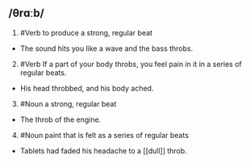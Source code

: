 ## /θrɑːb/  
1. #Verb 
to produce a strong, regular beat

- The sound hits you like a wave and the bass throbs.

2. #Verb 
If a part of your body throbs, you feel pain in it in a series of regular beats.

- His head throbbed, and his body ached.

3. #Noun 
a strong, regular beat

- The throb of the engine.

4. #Noun 
paint that is felt as a series of regular beats

- Tablets had faded his headache to a [[dull]] throb.